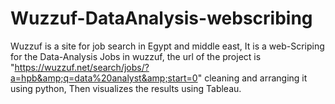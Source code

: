 # Wuzzuf-DataAnalysis-webscribing
Wuzzuf is a site for job search in Egypt and middle east, It is a web-Scriping for the Data-Analysis Jobs in wuzzuf,
the url of the project is "https://wuzzuf.net/search/jobs/?a=hpb&amp;q=data%20analyst&amp;start=0"
cleaning and arranging it using python,
Then visualizes the results using Tableau.

 

